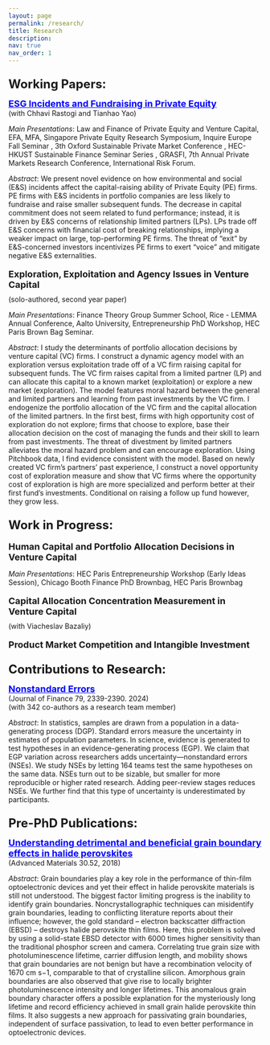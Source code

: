 ```yaml
---
layout: page
permalink: /research/
title: Research
description:
nav: true
nav_order: 1
---
```



<style>
/* Hide the page title */
h1 {
    display: none;
}
</style>


<!-- _pages/publications.md -->

<p style="font-size: 24px; margin-bottom: 10px;"><strong>Working Papers:</strong></p>

<a href="https://papers.ssrn.com/sol3/papers.cfm?abstract_id=4641071" style="font-size: 18px; color: blue; text-decoration: underline;"><strong>ESG Incidents and Fundraising in Private Equity</strong></a><br>
(with Chhavi Rastogi and Tianhao Yao)

*Main Presentations*: Law and Finance of Private Equity and Venture Capital, EFA, MFA, Singapore Private Equity Research Symposium, Inquire Europe Fall Seminar , 3th Oxford Sustainable Private Market Conference , HEC-HKUST Sustainable Finance Seminar Series , GRASFI, 7th Annual Private Markets Research Conference, International Risk Forum.

*Abstract*: We present novel evidence on how environmental and social (E&S) incidents affect the
capital-raising ability of Private Equity (PE) firms. PE firms with E&S incidents in portfolio
companies are less likely to fundraise and raise smaller subsequent funds. The decrease in
capital commitment does not seem related to fund performance; instead, it is driven by E&S
concerns of relationship limited partners (LPs). LPs trade off E&S concerns with financial
cost of breaking relationships, implying a weaker impact on large, top-performing PE firms.
The threat of “exit” by E&S-concerned investors incentivizes PE firms to exert “voice” and
mitigate negative E&S externalities. 



<p style="font-size: 18px; margin-bottom: 10px;"><strong>Exploration, Exploitation and Agency Issues in Venture Capital</strong></p>
(solo-authored, second year paper)

*Main Presentations*: Finance Theory Group Summer School, Rice - LEMMA Annual Conference, Aalto University, Entrepreneurship PhD Workshop, HEC Paris Brown Bag Seminar.

*Abstract*: I study the determinants of portfolio allocation decisions by venture capital (VC) firms.
I construct a dynamic agency model with an exploration versus exploitation trade off of a
VC firm raising capital for subsequent funds. The VC firm raises capital from a limited
partner (LP) and can allocate this capital to a known market (exploitation) or explore a
new market (exploration). The model features moral hazard between the general and limited
partners and learning from past investments by the VC firm. I endogenize the portfolio
allocation of the VC firm and the capital allocation of the limited partners. In the first best,
firms with high opportunity cost of exploration do not explore; firms that choose to explore,
base their allocation decision on the cost of managing the funds and their skill to learn from
past investments. The threat of divestment by limited partners alleviates the moral hazard
problem and can encourage exploration. Using Pitchbook data, I find evidence consistent with
the model. Based on newly created VC firm’s partners’ past experience, I construct a novel
opportunity cost of exploration measure and show that VC firms where the opportunity cost
of exploration is high are more specialized and perform better at their first fund’s investments.
Conditional on raising a follow up fund however, they grow less.

<!-- <a href="https://google.com" title="Visit Example" style="display: inline-block; padding: 3px 8px; font-size: 14px; color: black; background-color: #ffffff; text-align: center; text-decoration: none; border: 2px solid rgb(130, 0, 0); border-radius: 0px;">PDF</a> -->

<!-- <img src="/assets/img/test_image.png" alt="Project Overview" style="width: 50%; height: auto;"> -->




<p style="font-size: 24px; margin-bottom: 10px;"><strong>Work in Progress:</strong></p>

<p style="font-size: 18px; margin-bottom: 10px;"><strong>Human Capital and Portfolio Allocation Decisions in Venture Capital </strong></p>

*Main Presentations*: HEC Paris Entrepreneurship Workshop (Early Ideas Session), Chicago Booth Finance PhD Brownbag, HEC Paris Brownbag

<p style="font-size: 18px; margin-bottom: 10px;"><strong>Capital Allocation Concentration Measurement in Venture Capital</strong></p>
(with Viacheslav Bazaliy)

<p style="font-size: 18px; margin-bottom: 10px;"><strong>Product Market Competition and Intangible Investment</strong></p>


<p style="font-size: 24px; margin-bottom: 10px;"><strong>Contributions to Research:</strong></p>

<a href="https://onlinelibrary.wiley.com/doi/full/10.1111/jofi.13337" style="font-size: 18px; color: blue; text-decoration: underline;"><strong>Nonstandard Errors</strong></a><br>
(Journal of Finance 79, 2339-2390. 2024)<br>
(with 342 co-authors as a research team member)<br>

*Abstract*: In statistics, samples are drawn from a population in a data-generating process (DGP). Standard errors measure the uncertainty in estimates of population parameters. In science, evidence is generated to test hypotheses in an evidence-generating process (EGP). We claim that EGP variation across researchers adds uncertainty—nonstandard errors (NSEs). We study NSEs by letting 164 teams test the same hypotheses on the same data. NSEs turn out to be sizable, but smaller for more reproducible or higher rated research. Adding peer-review stages reduces NSEs. We further find that this type of uncertainty is underestimated by participants.


<p style="font-size: 24px; margin-bottom: 10px;"><strong>Pre-PhD Publications:</strong></p>


<a href="https://onlinelibrary.wiley.com/doi/full/10.1002/adma.201804792" style="font-size: 18px; color: blue; text-decoration: underline;"><strong>Understanding detrimental and beneficial grain boundary effects in halide perovskites</strong></a><br>
(Advanced Materials 30.52, 2018)<br> 

*Abstract*: Grain boundaries play a key role in the performance of thin-film optoelectronic devices and yet their effect in halide perovskite materials is still not understood. The biggest factor limiting progress is the inability to identify grain boundaries. Noncrystallographic techniques can misidentify grain boundaries, leading to conflicting literature reports about their influence; however, the gold standard – electron backscatter diffraction (EBSD) – destroys halide perovskite thin films. Here, this problem is solved by using a solid-state EBSD detector with 6000 times higher sensitivity than the traditional phosphor screen and camera. Correlating true grain size with photoluminescence lifetime, carrier diffusion length, and mobility shows that grain boundaries are not benign but have a recombination velocity of 1670 cm s−1, comparable to that of crystalline silicon. Amorphous grain boundaries are also observed that give rise to locally brighter photoluminescence intensity and longer lifetimes. This anomalous grain boundary character offers a possible explanation for the mysteriously long lifetime and record efficiency achieved in small grain halide perovskite thin films. It also suggests a new approach for passivating grain boundaries, independent of surface passivation, to lead to even better performance in optoelectronic devices.


<!-- <img src="/assets/img/test_image.png" alt="Project Overview" style="width: 50%; height: auto;"> -->